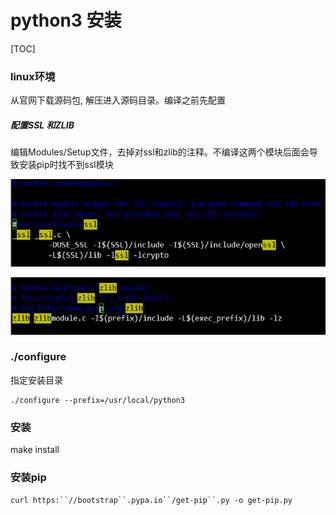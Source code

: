 # python3 安装

[TOC]



### linux环境

从官网下载源码包, 解压进入源码目录。编译之前先配置



##### 配置SSL 和ZLIB

编辑Modules/Setup文件，去掉对ssl和zlib的注释。不编译这两个模块后面会导致安装pip时找不到ssl模块

![1597993226945](${img}/1597993226945.png)



![1597993250666](${img}/1597993250666.png)



### ./configure

指定安装目录

~~~
./configure --prefix=/usr/local/python3
~~~



### 安装

make install

### 安装pip

`curl https:``//bootstrap``.pypa.io``/get-pip``.py -o get-pip.py`
